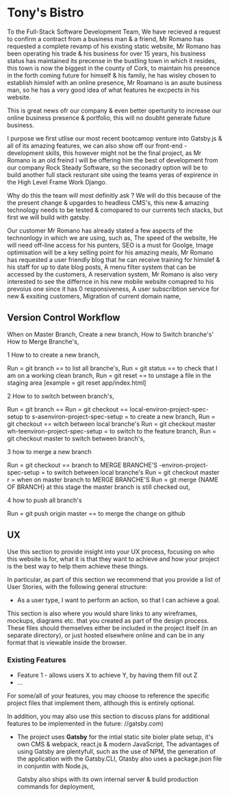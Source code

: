 # Tony's Bistro

To the Full-Stack Software Development Team,
We have recieved a request to confirm a contract from a business man & a friend,
Mr Romano has requested a complete revamp of his existing static website, Mr Romano has been operating his trade & his business for over 15 years, his business status has maintained its precense in the bustling town in which it resides, this town is now the biggest in the county of Cork, to maintain his presence in the forth coming future for himself & his family, he has wisley chosen to establish himslef with an online presence, Mr Roamano is an asute business man, so he has a very good idea of what features he excpects in his website.

This is great news ofr our company & even better opertunity to increase our online business presence & portfolio, this will no doubht generate future business.

I purpose we first utlise our most recent bootcamop venture into Gatsby.js & all of its amazing features, we can also show off our front-end - development skills, this however might not be the final project, as Mr Romano is an old freind I will be offering him the best of development from our company Rock Steady Software, so the seconadry option will be to build another full stack resturant site using the teams yeras of expirence in the High Level Frame Work Django.

Why do this the team will most definitly ask ?
We will do this because of the the present change & upgardes to headless CMS's, this new & amazing technology needs to be tested & comopared to our currents tech stacks, but first we will build with gatsby.

Our customer Mr Romano has already stated a few aspects of the technonlogy in which we are using, such as,
The speed of the website,
He will need off-line access for his punters,
SEO is a must for Goolge,
Image optimisation will be a key selling point for his amazing meals,
Mr Romano has requested a user friendly blog that he can receive training for himslef & his staff for up to date blog posts,
A menu filter system that can be accessed by the customers,
A reservation system,
Mr Romano is also very interested to see the differnce in his new mobile website comapred to his prevoius one since it has 0 responsiveness,
A user subscribtion service for new & exsiting customers,
Migration of current domain name,

## Version Control Workflow

When on Master Branch,
Create a new branch,
How to Switch branche's'
How to Merge Branche's,

1 How to to create a new branch,

Run = git branch == to list all branche's,
Run = git status == to check that I am on a working clean branch,
Run = git reset == to unstage a file in the staging area [example = git reset app/index.html]

2 How to to switch between branch's,

Run = git branch == Run = git checkout == local-environ-project-spec-setup to s-asenviron-project-spec-setup = to create a new branch,
Run = git checkout == witch between local branche's
Run = git checkout master wh-teenviron-project-spec-setup = to switch to the feature branch,
Run = git checkout master to switch between branch's,

3 how to merge a new branch

Run = git checkout == branch to MERGE BRANCHE'S
-environ-project-spec-setup = to switch between local branche's
Run = git checkout master r = when on master branch to MERGE BRANCHE'S
Run = git merge {NAME OF BRANCH} at this stage the master branch is still checked out,

4 how to push all branch's

Run = git push origin master == to merge the change on github

## UX

Use this section to provide insight into your UX process, focusing on who this website is for, what it is that they want to achieve and how your project is the best way to help them achieve these things.

In particular, as part of this section we recommend that you provide a list of User Stories, with the following general structure:

- As a user type, I want to perform an action, so that I can achieve a goal.

This section is also where you would share links to any wireframes, mockups, diagrams etc. that you created as part of the design process. These files should themselves either be included in the project itself (in an separate directory), or just hosted elsewhere online and can be in any format that is viewable inside the browser.

### Existing Features

- Feature 1 - allows users X to achieve Y, by having them fill out Z
- ...

For some/all of your features, you may choose to reference the specific project files that implement them, although this is entirely optional.

In addition, you may also use this section to discuss plans for additional features to be implemented in the future:
//gatsby.com)

  - The project uses **Gatsby** for the intial static site bioler plate setup, it's own CMS & webpack,     react.js & modern JavaScript,
    The advantages of using Gatsby are plentyfull, such as the use of NPM, the generation of the application with the Gatsby.CLI, Gtasby also uses a package.json file in conjuntin with Node.js,

    Gatsby also ships with its own internal server & build production commands for deployment,
